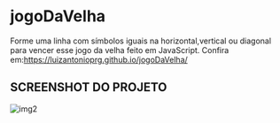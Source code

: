 # jogoDaVelha
Forme uma linha com símbolos iguais na horizontal,vertical ou diagonal para vencer esse jogo da velha feito em JavaScript.
Confira em:https://luizantonioprg.github.io/jogoDaVelha/
## SCREENSHOT DO PROJETO
![img2](https://user-images.githubusercontent.com/43731038/107121078-49939780-686f-11eb-8cde-a93730190c49.png)

